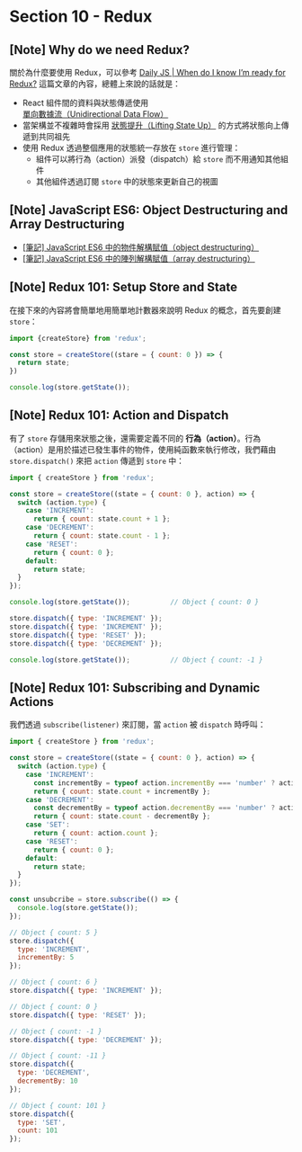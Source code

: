 # Section 10 - Redux

## [Note] Why do we need Redux?

關於為什麼要使用 Redux，可以參考 [Daily JS | When do I know I’m ready for Redux?](https://medium.com/dailyjs/when-do-i-know-im-ready-for-redux-f34da253c85f) 這篇文章的內容，總體上來說的話就是：

- React 組件間的資料與狀態傳遞使用 [單向數據流（Unidirectional Data Flow）](https://reactjs.org/docs/state-and-lifecycle.html#the-data-flows-down)
- 當架構並不複雜時會採用 [狀態提升（Lifting State Up）](https://reactjs.org/docs/lifting-state-up.html) 的方式將狀態向上傳遞到共同祖先
- 使用 Redux 透過整個應用的狀態統一存放在 `store` 進行管理：
  - 組件可以將行為（action）派發（dispatch）給 `store` 而不用通知其他組件
  - 其他組件透過訂閱 `store` 中的狀態來更新自己的視圖

## [Note] JavaScript ES6: Object Destructuring and Array Destructuring

- [[筆記] JavaScript ES6 中的物件解構賦值（object destructuring）](https://pjchender.blogspot.com/2017/01/es6-object-destructuring.html)
- [[筆記] JavaScript ES6 中的陣列解構賦值（array destructuring）](https://pjchender.blogspot.com/2017/01/es6-array-destructuring.html)

## [Note] Redux 101: Setup Store and State

在接下來的內容將會簡單地用簡單地計數器來說明 Redux 的概念，首先要創建 `store`：

```javascript
import {createStore} from 'redux';

const store = createStore((stare = { count: 0 }) => {
  return state;
})

console.log(store.getState());
```

## [Note] Redux 101: Action and Dispatch

有了 `store` 存儲用來狀態之後，還需要定義不同的 **行為（action）**。行為（action）是用於描述已發生事件的物件，使用純函數來執行修改，我們藉由 `store.dispatch()` 來把 `action` 傳遞到 `store` 中：

```javascript
import { createStore } from 'redux';

const store = createStore((state = { count: 0 }, action) => {
  switch (action.type) {
    case 'INCREMENT':
      return { count: state.count + 1 };
    case 'DECREMENT':
      return { count: state.count - 1 };
    case 'RESET':
      return { count: 0 };
    default: 
      return state;
  }
});

console.log(store.getState());          // Object { count: 0 }

store.dispatch({ type: 'INCREMENT' });
store.dispatch({ type: 'INCREMENT' });
store.dispatch({ type: 'RESET' });
store.dispatch({ type: 'DECREMENT' });

console.log(store.getState());          // Object { count: -1 }
```

## [Note] Redux 101: Subscribing and Dynamic Actions

我們透過 `subscribe(listener)` 來訂閱，當 `action` 被 `dispatch` 時呼叫：

```javascript
import { createStore } from 'redux';

const store = createStore((state = { count: 0 }, action) => {
  switch (action.type) {
    case 'INCREMENT':
      const incrementBy = typeof action.incrementBy === 'number' ? action.incrementBy : 1;
      return { count: state.count + incrementBy };
    case 'DECREMENT':
      const decrementBy = typeof action.decrementBy === 'number' ? action.decrementBy : 1;
      return { count: state.count - decrementBy };
    case 'SET':
      return { count: action.count };
    case 'RESET':
      return { count: 0 };
    default: 
      return state;
  }
});

const unsubcribe = store.subscribe(() => {
  console.log(store.getState());
});

// Object { count: 5 }
store.dispatch({
  type: 'INCREMENT',
  incrementBy: 5
});

// Object { count: 6 }
store.dispatch({ type: 'INCREMENT' });

// Object { count: 0 }
store.dispatch({ type: 'RESET' });

// Object { count: -1 }
store.dispatch({ type: 'DECREMENT' });

// Object { count: -11 }
store.dispatch({ 
  type: 'DECREMENT',
  decrementBy: 10
});

// Object { count: 101 }
store.dispatch({ 
  type: 'SET',
  count: 101
});
```